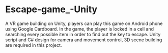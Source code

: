# Escape-game_-Unity

A VR game building on Unity, players can play this game on Android phone using Google Cardboard. In the game, the player is locked in a cell and searching every possible item in order to find out the key to escape. Unity script and C# design for camera and movement control, 3D scene building are required in this project.